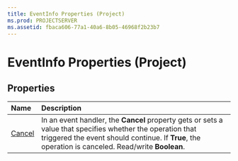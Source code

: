 ```yaml
---
title: EventInfo Properties (Project)
ms.prod: PROJECTSERVER
ms.assetid: fbaca606-77a1-40a6-8b05-46968f2b23b7
---
```



# EventInfo Properties (Project)

## Properties



|**Name**|**Description**|
|:-----|:-----|
|[Cancel](eventinfo-cancel-property-project.md)|In an event handler, the  **Cancel** property gets or sets a value that specifies whether the operation that triggered the event should continue. If **True**, the operation is canceled. Read/write **Boolean**.|

